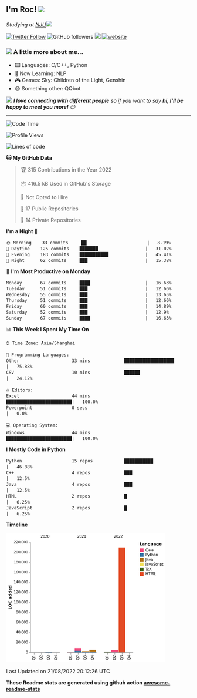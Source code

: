 <!-- <img align='right' src="https://media.giphy.com/media/M9gbBd9nbDrOTu1Mqx/giphy.gif" width="230"> -->
<h2>I'm Roc! <img src="https://media.giphy.com/media/12oufCB0MyZ1Go/giphy.gif" width="50"></h2>
<p><em>Studying at <a href="http://www.nju.edu.cn">NJU</a><img src="https://media.giphy.com/media/WUlplcMpOCEmTGBtBW/giphy.gif" width="50"> 
</em></p>

[![Twitter Follow](https://img.shields.io/twitter/follow/Roc78862980?label=Follow)](https://twitter.com/intent/follow?screen_name=Roc78862980)
![GitHub followers](https://img.shields.io/github/followers/roc136?label=Follow&style=social)
![](https://visitor-badge.glitch.me/badge?page_id=Roc136.Roc136)
[![website](https://img.shields.io/badge/Website-46a2f1.svg?&style=flat-square&logo=Google-Chrome&logoColor=white&link=https://blog.roc136.top)](https://blog.roc136.top)
<!-- ![Waka Readme](https://github.com/anmol098/anmol098/workflows/Waka%20Readme/badge.svg) -->
<!-- [![Linkedin: anmol](https://img.shields.io/badge/-anmol-blue?style=flat-square&logo=Linkedin&logoColor=white&link=https://www.linkedin.com/in/anmol-p-singh/)](https://www.linkedin.com/in/anmol-p-singh/) -->

### <img src="https://media.giphy.com/media/VgCDAzcKvsR6OM0uWg/giphy.gif" width="50"> A little more about me...  

- ⌨️ Languages: C/C++, Python
- 🌱 Now Learning: NLP
- 🎮 Games: Sky: Children of the Light, Genshin
- 😄 Something other: QQbot

<img src="https://media.giphy.com/media/LnQjpWaON8nhr21vNW/giphy.gif" width="60"> <em><b>I love connecting with different people</b> so if you want to say <b>hi, I'll be happy to meet you more!</b> 😊</em>

---
<!--START_SECTION:waka-->
![Code Time](http://img.shields.io/badge/Code%20Time-1%2C177%20hrs%2033%20mins-blue)

![Profile Views](http://img.shields.io/badge/Profile%20Views-0-blue)

![Lines of code](https://img.shields.io/badge/From%20Hello%20World%20I%27ve%20Written-232%20Thousand%20lines%20of%20code-blue)

**🐱 My GitHub Data** 

> 🏆 315 Contributions in the Year 2022
 > 
> 📦 416.5 kB Used in GitHub's Storage 
 > 
> 🚫 Not Opted to Hire
 > 
> 📜 17 Public Repositories 
 > 
> 🔑 14 Private Repositories  
 > 
**I'm a Night 🦉** 

```text
🌞 Morning    33 commits     ██                       |   8.19% 
🌆 Daytime    125 commits    ███████                  |   31.02% 
🌃 Evening    183 commits    ███████████              |   45.41% 
🌙 Night      62 commits     ███                      |   15.38%

```
📅 **I'm Most Productive on Monday** 

```text
Monday       67 commits     ████                     |   16.63% 
Tuesday      51 commits     ███                      |   12.66% 
Wednesday    55 commits     ███                      |   13.65% 
Thursday     51 commits     ███                      |   12.66% 
Friday       60 commits     ███                      |   14.89% 
Saturday     52 commits     ███                      |   12.9% 
Sunday       67 commits     ████                     |   16.63%

```


📊 **This Week I Spent My Time On** 

```text
⌚︎ Time Zone: Asia/Shanghai

💬 Programming Languages: 
Other                    33 mins             ███████████████████      |   75.88% 
CSV                      10 mins             ██████                   |   24.12%

🔥 Editors: 
Excel                    44 mins             █████████████████████████|   100.0% 
Powerpoint               0 secs                                       |   0.0%

💻 Operating System: 
Windows                  44 mins             █████████████████████████|   100.0%

```

**I Mostly Code in Python** 

```text
Python                   15 repos            ███████████              |   46.88% 
C++                      4 repos             ███                      |   12.5% 
Java                     4 repos             ███                      |   12.5% 
HTML                     2 repos             █                        |   6.25% 
JavaScript               2 repos             █                        |   6.25%

```


**Timeline**

![Chart not found](https://raw.githubusercontent.com/Roc136/Roc136/master/charts/bar_graph.png) 


 Last Updated on 21/08/2022 20:12:26 UTC
<!--END_SECTION:waka-->

**These Readme stats are generated using github action [awesome-readme-stats](https://github.com/Roc136/waka-readme-stats)**
